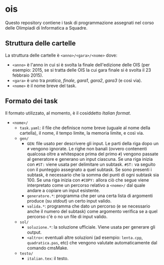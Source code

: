 # ois
Questo repository contiene i task di programmazione assegnati nel corso
delle Olimpiadi di Informatica a Squadre.

## Struttura delle cartelle

La struttura delle cartelle è `<anno>/<gara>/<nome>` dove:

* `<anno>` è l'anno in cui si è svolta la finale dell'edizione
  delle OIS (per esempio: 2015, se si tratta delle OIS la cui gara
  finale si è svolta il 23 febbraio 2015).
* `<gara>` è uno tra *pratica*, *finale*, *gara1*, *gara2*, *gara3* (e
  così via).
* `<nome>` è il nome breve del task.

## Formato dei task

Il formato utilizzato, al momento, è il cosiddetto *Italian format*.

* `<nome>/`
    * `task.yaml`: il file che definisce nome breve (uguale al nome
      della cartella), il nome, il tempo limite, la memoria limite, e
      così via.
    * `gen/`
        * `GEN`: file usato per descrivere gli input. Le parti della
          riga dopo un `#` vengono ignorate. Le righe non banali (ovvero
          contenenti qualcosa oltre a whitespace prima del primo `#`)
          vengono passate al generatore e generano un input ciascuna.
          Se una riga inizia con `#ST:` viene usata per delimitare un
          subtask. `#ST:` va seguito con il punteggio assegnato a quel
          subtask. Se sono presenti i subtask, è necessario che la somma
          dei punti di ogni subtask sia 100. Se una riga inizia con
          `#COPY:` allora ciò che segue viene interpretato come un
          percorso relativo a `<nome>/` dal quale andare a copiare un
          input esistente.
        * `generatore.*`: programma che per una certa lista di argomenti
          produce (su *stdout*) un certo input valido.
        * `valida.*`: programma che dato un percorso (e se necessario
          anche il numero del subtask) come argomento verifica se a quel
          percorso c'è o no un file di input valido.
    * `sol/`
        * `soluzione.*`: la soluzione ufficiale. Viene usata per
          generare gli output.
        * `<altro>`: eventuali altre soluzioni (ad esempio: `lenta.cpp`,
          `quadratica.pas`, etc) che vengono valutate automaticamente
          dal comando cmsMake.
    * `testo/`
        * `italian.tex`: il testo.
